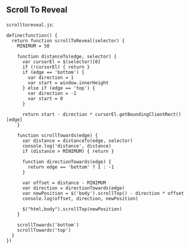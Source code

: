 Scroll To Reveal
----------------

`scrolltoreveal.js`:

    define(function() {
      return function scrollToReveal(selector) {
        MINIMUM = 50

        function distanceTo(edge, selector) {
          var cursorEl = $(selector)[0]
          if (!cursorEl) { return }
          if (edge == 'bottom') {
            var direction = 1
            var start = window.innerHeight
          } else if (edge == 'top') {
            var direction = -1
            var start = 0
          }

          return start - direction * cursorEl.getBoundingClientRect()[edge]
        }

        function scrollTowards(edge) {
          var distance = distanceTo(edge, selector)
          console.log('distance', distance)
          if (distance > MINIMUM) { return }

          function directionTowards(edge) {
            return edge == 'bottom' ? 1 : -1
          }

          var offset = distance - MINIMUM
          var direction = directionTowards(edge)
          var newPosition = $('body').scrollTop() - direction * offset
          console.log(offset, direction, newPosition)

          $("html,body").scrollTop(newPosition)
        }

        scrollTowards('bottom')
        scrollTowards('top')        
      }
    })